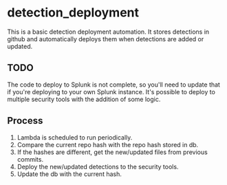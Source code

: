 # detection_deployment
This is a basic detection deployment automation.  It stores detections in github and 
automatically deploys them when detections are added or updated.

## TODO
The code to deploy to Splunk is not complete, so you'll need to update that if you're 
deploying to your own Splunk instance.  It's possible to deploy to multiple security tools 
with the addition of some logic.

## Process
1. Lambda is scheduled to run periodically.
2. Compare the current repo hash with the repo hash stored in db.
3. If the hashes are different, get the new/updated files from previous commits.
4. Deploy the new/updated detections to the security tools.
5. Update the db with the current hash.